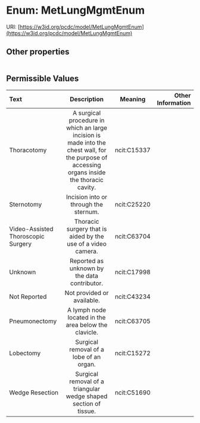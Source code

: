 
# Enum: MetLungMgmtEnum




URI: [https://w3id.org/pcdc/model/MetLungMgmtEnum](https://w3id.org/pcdc/model/MetLungMgmtEnum)


## Other properties

|  |  |  |
| --- | --- | --- |

## Permissible Values

| Text | Description | Meaning | Other Information |
| :--- | :---: | :---: | ---: |
| Thoracotomy | A surgical procedure in which an large incision is made into the chest wall, for the purpose of accessing organs inside the thoracic cavity. | ncit:C15337 |  |
| Sternotomy | Incision into or through the sternum. | ncit:C25220 |  |
| Video-Assisted Thoroscopic Surgery | Thoracic surgery that is aided by the use of a video camera. | ncit:C63704 |  |
| Unknown | Reported as unknown by the data contributor. | ncit:C17998 |  |
| Not Reported | Not provided or available. | ncit:C43234 |  |
| Pneumonectomy | A lymph node located in the area below the clavicle. | ncit:C63705 |  |
| Lobectomy | Surgical removal of a lobe of an organ. | ncit:C15272 |  |
| Wedge Resection | Surgical removal of a triangular wedge shaped section of tissue. | ncit:C51690 |  |

